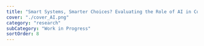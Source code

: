 ```yaml
---
title: "Smart Systems, Smarter Choices? Evaluating the Role of AI in Consumer Financial Health"
cover: "./cover_AI.png"
category: "research"
subCategory: "Work in Progress"
sortOrder: 8
---
```



